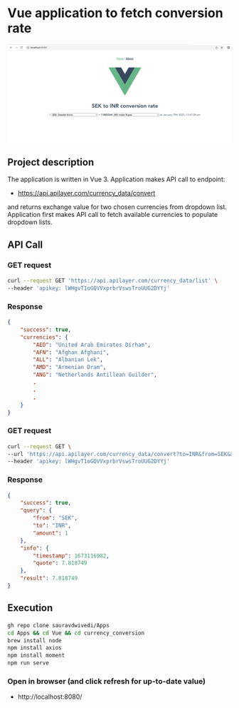 # Vue application to fetch conversion rate

<img src=pic.PNG alt="Vue application image">

## Project description

The application is written in Vue 3. Application makes API call to endpoint:

- https://api.apilayer.com/currency_data/convert

and returns exchange value for two chosen currencies from dropdown list. Application first makes API call to fetch available currencies to populate dropdown lists.

## API Call

### GET request 
```bash
curl --request GET 'https://api.apilayer.com/currency_data/list' \
--header 'apikey: lWHgvT1oGQVVxprbrVswsTroUUG2DYYj'
```

### Response

```json
{
    "success": true,
    "currencies": {
        "AED": "United Arab Emirates Dirham",
        "AFN": "Afghan Afghani",
        "ALL": "Albanian Lek",
        "AMD": "Armenian Dram",
        "ANG": "Netherlands Antillean Guilder",
        .
        .
        .
    }
}
```

### GET request
```bash
curl --request GET \
--url 'https://api.apilayer.com/currency_data/convert?to=INR&from=SEK&amount=1' \
--header 'apikey: lWHgvT1oGQVVxprbrVswsTroUUG2DYYj'
```

### Response
```json
{
    "success": true,
    "query": {
        "from": "SEK",
        "to": "INR",
        "amount": 1
    },
    "info": {
        "timestamp": 1673116982,
        "quote": 7.818749
    },
    "result": 7.818749
}
```

## Execution

```bash
gh repo clone sauravdwivedi/Apps
cd Apps && cd Vue && cd currency_conversion
brew install node
npm install axios
npm install moment
npm run serve
```

### Open in browser (and click refresh for up-to-date value)

- http://localhost:8080/
